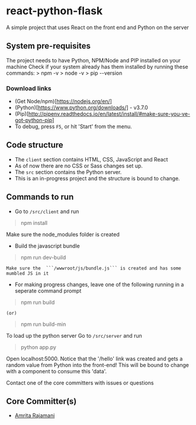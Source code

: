 # react-python-flask
A simple project that uses React on the front end and Python on the server

## System pre-requisites
The project needs to have Python, NPM/Node and PIP installed on your machine
Check if your system already  has them installed by running these commands:
    > npm -v
    > node -v 
    > pip --version


### Download links
- (Get Node/npm)[https://nodejs.org/en/] 
- (Python)[https://www.python.org/downloads/] - v3.7.0
- (Pip)[http://pipenv.readthedocs.io/en/latest/install/#make-sure-you-ve-got-python-pip]
- To debug, press ```F5```, or hit 'Start' from the menu.

## Code structure
- The ```client``` section contains HTML, CSS, JavaScript and React
- As of now there are no CSS or Sass changes set up.
- The  ```src``` section contains the Python server. 
- This is an in-progress project and the structure is bound to change.

## Commands to run
- Go to ```/src/client``` and run
> npm install

Make sure the node_modules folder is created
- Build the javascript bundle
> npm run dev-build

    Make sure the  ```/wwwroot/js/bundle.js``` is created and has some mumbled JS in it
- For making progress changes, leave one of the following running in a seperate command prompt
> npm run  build
 
    (or)
> npm run build-min

To load up the python server
Go to ```/src/server``` and run
> python app.py

Open localhost:5000.
Notice that the '/hello' link was created and gets a random value from Python into the front-end!
This will be bound to change with a component to consume this 'data'.

Contact one of the core committers with issues or questions

## Core Committer(s)
- [Amrita Rajamani](https://github.com/amrita-griffin)
